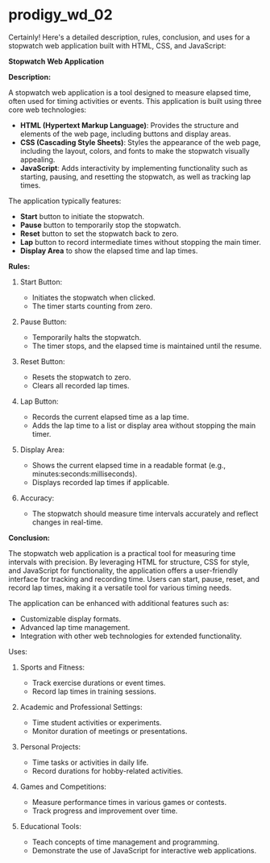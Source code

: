 # prodigy_wd_02
Certainly! Here's a detailed description, rules, conclusion, and uses for a stopwatch web application built with HTML, CSS, and JavaScript:

**Stopwatch Web Application**

**Description:**

A stopwatch web application is a tool designed to measure elapsed time, often used for timing activities or events. This application is built using three core web technologies:

- **HTML (Hypertext Markup Language)**: Provides the structure and elements of the web page, including buttons and display areas.
- **CSS (Cascading Style Sheets)**: Styles the appearance of the web page, including the layout, colors, and fonts to make the stopwatch visually appealing.
- **JavaScript**: Adds interactivity by implementing functionality such as starting, pausing, and resetting the stopwatch, as well as tracking lap times.

The application typically features:
- **Start** button to initiate the stopwatch.
- **Pause** button to temporarily stop the stopwatch.
- **Reset** button to set the stopwatch back to zero.
- **Lap** button to record intermediate times without stopping the main timer.
- **Display Area** to show the elapsed time and lap times.

**Rules:**

1. Start Button:
   - Initiates the stopwatch when clicked.
   - The timer starts counting from zero.

2. Pause Button:
   - Temporarily halts the stopwatch.
   - The timer stops, and the elapsed time is maintained until the resume.

3. Reset Button:
   - Resets the stopwatch to zero.
   - Clears all recorded lap times.

4. Lap Button:
   - Records the current elapsed time as a lap time.
   - Adds the lap time to a list or display area without stopping the main timer.

5. Display Area:
   - Shows the current elapsed time in a readable format (e.g., minutes:seconds:milliseconds).
   - Displays recorded lap times if applicable.

6. Accuracy:
   - The stopwatch should measure time intervals accurately and reflect changes in real-time.

 **Conclusion:**

The stopwatch web application is a practical tool for measuring time intervals with precision. By leveraging HTML for structure, CSS for style, and JavaScript for functionality, the application offers a user-friendly interface for tracking and recording time. Users can start, pause, reset, and record lap times, making it a versatile tool for various timing needs.

The application can be enhanced with additional features such as:
- Customizable display formats.
- Advanced lap time management.
- Integration with other web technologies for extended functionality.

Uses:

1. Sports and Fitness:
   - Track exercise durations or event times.
   - Record lap times in training sessions.

2. Academic and Professional Settings:
   - Time student activities or experiments.
   - Monitor duration of meetings or presentations.

3. Personal Projects:
   - Time tasks or activities in daily life.
   - Record durations for hobby-related activities.

4. Games and Competitions:
   - Measure performance times in various games or contests.
   - Track progress and improvement over time.

5. Educational Tools:
   - Teach concepts of time management and programming.
   - Demonstrate the use of JavaScript for interactive web applications.

